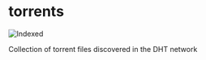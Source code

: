 torrents 
========
![Indexed](https://img.shields.io/badge/indexed-69194-blue)

Collection of torrent files discovered in the DHT network
